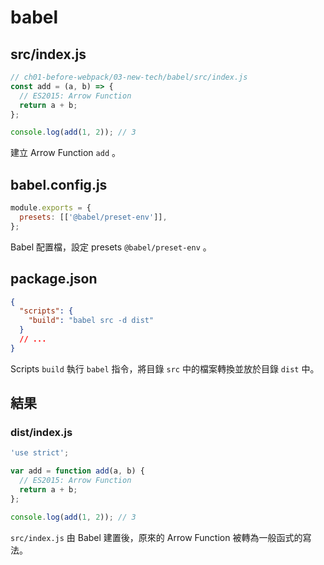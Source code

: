 # babel

## src/index.js

```js
// ch01-before-webpack/03-new-tech/babel/src/index.js
const add = (a, b) => {
  // ES2015: Arrow Function
  return a + b;
};

console.log(add(1, 2)); // 3
```

建立 Arrow Function `add` 。

## babel.config.js

```js
module.exports = {
  presets: [['@babel/preset-env']],
};
```

Babel 配置檔，設定 presets `@babel/preset-env` 。

## package.json

```json
{
  "scripts": {
    "build": "babel src -d dist"
  }
  // ...
}
```

Scripts `build` 執行 `babel` 指令，將目錄 `src` 中的檔案轉換並放於目錄 `dist` 中。

## 結果

### dist/index.js

```js
'use strict';

var add = function add(a, b) {
  // ES2015: Arrow Function
  return a + b;
};

console.log(add(1, 2)); // 3
```

`src/index.js` 由 Babel 建置後，原來的 Arrow Function 被轉為一般函式的寫法。
